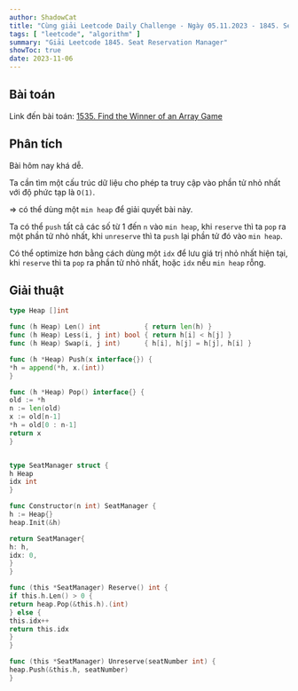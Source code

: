 ```yaml
---
author: ShadowCat
title: "Cùng giải Leetcode Daily Challenge - Ngày 05.11.2023 - 1845. Seat Reservation Manager"
tags: [ "leetcode", "algorithm" ]
summary: "Giải Leetcode 1845. Seat Reservation Manager"
showToc: true
date: 2023-11-06
---
```


## Bài toán

Link đến bài toán: [1535. Find the Winner of an Array Game](https://leetcode.com/problems/seat-reservation-manager)

## Phân tích

Bài hôm nay khá dễ.

Ta cần tìm một cấu trúc dữ liệu cho phép ta truy cập vào phần tử nhỏ nhất với độ phức tạp là `O(1)`.

=> có thể dùng một `min heap` để giải quyết bài này.

Ta có thể `push` tất cả các số từ 1 đến `n` vào `min heap`, khi `reserve` thì ta `pop` ra một phần tử nhỏ nhất,
khi `unreserve` thì ta `push` lại phần tử đó vào `min heap`.

Có thể optimize hơn bằng cách dùng một `idx` để lưu giá trị nhỏ nhất hiện tại,
khi `reserve` thì ta `pop` ra phần tử nhỏ nhất, hoặc `idx` nếu `min heap` rỗng.

## Giải thuật

```go
type Heap []int

func (h Heap) Len() int           { return len(h) }
func (h Heap) Less(i, j int) bool { return h[i] < h[j] }
func (h Heap) Swap(i, j int)      { h[i], h[j] = h[j], h[i] }

func (h *Heap) Push(x interface{}) {
*h = append(*h, x.(int))
}

func (h *Heap) Pop() interface{} {
old := *h
n := len(old)
x := old[n-1]
*h = old[0 : n-1]
return x
}


type SeatManager struct {
h Heap
idx int
}

func Constructor(n int) SeatManager {
h := Heap{}
heap.Init(&h)

return SeatManager{
h: h,
idx: 0,
}
}

func (this *SeatManager) Reserve() int {
if this.h.Len() > 0 {
return heap.Pop(&this.h).(int)
} else {
this.idx++
return this.idx
}
}

func (this *SeatManager) Unreserve(seatNumber int) {
heap.Push(&this.h, seatNumber)
}
```